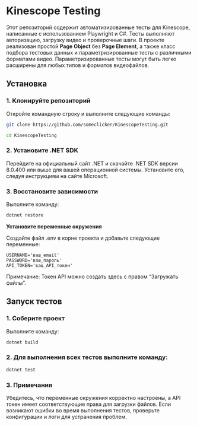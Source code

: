 ﻿# Kinescope Testing

Этот репозиторий содержит автоматизированные тесты для Kinescope, написанные с использованием Playwright и C#. 
Тесты выполняют авторизацию, загрузку видео и проверочные шаги. В проекте реализован простой **Page Object** без **Page Element**, 
а также класс подбора тестовых данных и параметризированные тесты с различными форматами видео. 
Параметризированные тесты могут быть легко расширены для любых типов и форматов видеофайлов.

## **Установка**

### 1. **Клонируйте репозиторий**

   Откройте командную строку и выполните следующие команды:
   ```sh
   git clone https://github.com/someclicker/KinescopeTesting.git

   cd KinescopeTesting
   ```

### 2. **Установите .NET SDK**

Перейдите на официальный сайт .NET и скачайте .NET SDK версии 8.0.400 или выше для вашей операционной системы. Установите его, следуя инструкциям на сайте Microsoft.

### 3. **Восстановите зависимости**

Выполните команду:

```sh
dotnet restore
```

**Установите переменные окружения**

Создайте файл .env в корне проекта и добавьте следующие переменные:
```env
USERNAME='ваш_email'
PASSWORD='ваш_пароль'
API_TOKEN='ваш_API_токен'
```

Примечание: Токен API можно создать здесь с правом “Загружать файлы”.


## **Запуск тестов**

### 1. **Соберите проект**

Выполните команду:

```sh
dotnet build
```

### 2. **Для выполнения всех тестов выполните команду:**

```sh
dotnet test
```

### 3. Примечания
Убедитесь, что переменные окружения корректно настроены, а API токен имеет соответствующие права для загрузки файлов.
Если возникают ошибки во время выполнения тестов, проверьте конфигурации и логи для устранения проблем.


